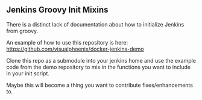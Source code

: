 Jenkins Groovy Init Mixins
--------------------------

There is a distinct lack of documentation about how to initialize Jenkins from groovy.

An example of how to use this repository is here: https://github.com/visualphoenix/docker-jenkins-demo

Clone this repo as a submodule into your jenkins home and use the example code from the demo repository to
mix in the functions you want to include in your init script.

Maybe this will become a thing you want to contribute fixes/enhancements to.
